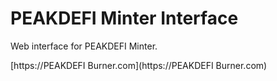 # PEAKDEFI Minter Interface

Web interface for PEAKDEFI Minter.

[https://PEAKDEFI Burner.com](https://PEAKDEFI Burner.com)
